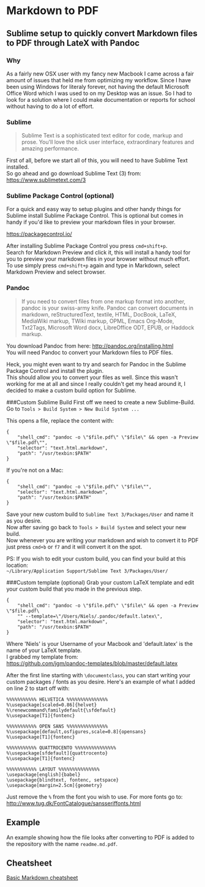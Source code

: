 # Markdown to PDF
## Sublime setup to quickly convert Markdown files to PDF through LateX with Pandoc
### Why
As a fairly new OSX user with my fancy new Macbook I came across a fair amount of issues that held me from optimizing my workflow.
Since I have been using Windows for literaly forever, not having the default Microsoft Office Word which I was used to on my Desktop was an issue.
So I had to look for a solution where I could make documentation or reports for school without having to do a lot of effort.

### Sublime
> Sublime Text is a sophisticated text editor for code, markup and prose.
> You'll love the slick user interface, extraordinary features and amazing performance.

First of all, before we start all of this, you will need to have Sublime Text installed.  
So go ahead and go download Sublime Text (3) from: https://www.sublimetext.com/3

### Sublime Package Control (optional)
For a quick and easy way to setup plugins and other handy things for Sublime install Sublime Package Control.
This is optional but comes in handy if you'd like to preview your markdown files in your browser.

https://packagecontrol.io/

After installing Sublime Package Control you press `cmd+shift+p`.  
Search for Markdown Preview and click it, this will install a handy tool for you to preview your markdown files in your browser without much effort.  
To use simply press `cmd+shift+p` again and type in Markdown, select Markdown Preview and select browser.

### Pandoc 
> If you need to convert files from one markup format into another, pandoc is your swiss-army knife. 
> Pandoc can convert documents in markdown, reStructuredText, textile, HTML, DocBook, LaTeX, MediaWiki markup, TWiki markup, 
> OPML, Emacs Org-Mode, Txt2Tags, Microsoft Word docx, LibreOffice ODT, EPUB, or Haddock markup.

You download Pandoc from here: http://pandoc.org/installing.html  
You will need Pandoc to convert your Markdown files to PDF files.

Heck, you might even want to try and search for Pandoc in the Sublime Package Control and install the plugin.  
This should allow you to convert your files as well. 
Since this wasn't working for me at all and since I really couldn't get my head around it, I decided to make a custom build option for Sublime.

###Custom Sublime Build
First off we need to create a new Sublime-Build.
Go to `Tools > Build System > New Build System ...`

This opens a file, replace the content with:

```
{  
    "shell_cmd": "pandoc -o \"$file.pdf\" \"$file\" && open -a Preview \"$file.pdf\"",  
    "selector": "text.html.markdown",  
    "path": "/usr/texbin:$PATH"  
}
```

If you're not on a Mac:

```
{  
    "shell_cmd": "pandoc -o \"$file.pdf\" \"$file\"",
    "selector": "text.html.markdown",
    "path": "/usr/texbin:$PATH"
}
```

Save your new custom build to `Sublime Text 3/Packages/User` and name it as you desire.  
Now after saving go back to `Tools > Build System` and select your new build.  
Now whenever you are writing your markdown and wish to convert it to PDF just press `cmd+b` or `f7` and it will convert it on the spot.

PS: If you wish to edit your custom build, you can find your build at this location:  
`~/Library/Application Support/Sublime Text 3/Packages/User/`  

###Custom template (optional)
Grab your custom LaTeX template and edit your custom build that you made in the previous step. 

```
{  
    "shell_cmd": "pandoc -o \"$file.pdf\" \"$file\" && open -a Preview \"$file.pdf\
    "" --template=\"/Users/Niels/.pandoc/default.latex\",  
    "selector": "text.html.markdown",
    "path": "/usr/texbin:$PATH"
}
```

Where 'Niels' is your Username of your Macbook and 'default.latex' is the name of your LaTeX template.  
I grabbed my template from:  
https://github.com/jgm/pandoc-templates/blob/master/default.latex  

After the first line starting with `\documentclass`, you can start writing your custom packages / fonts as you desire.
Here's an example of what I added on line 2 to start off with:

```
%%%%%%%%%%% HELVETICA %%%%%%%%%%%%%%%
%\usepackage[scaled=0.86]{helvet}
%\renewcommand\familydefault{\sfdefault} 
%\usepackage[T1]{fontenc}

%%%%%%%%%%% OPEN SANS %%%%%%%%%%%%%%%
%\usepackage[default,osfigures,scale=0.8]{opensans}
%\usepackage[T1]{fontenc}

%%%%%%%%%%% QUATTROCENTO %%%%%%%%%%%%%%%
%\usepackage[sfdefault]{quattrocento}
%\usepackage[T1]{fontenc}

%%%%%%%%%%% LAYOUT %%%%%%%%%%%%%%%
\usepackage[english]{babel}
\usepackage{blindtext, fontenc, setspace}
\usepackage[margin=2.5cm]{geometry}
```

Just remove the `%` from the font you wish to use.
For more fonts go to: http://www.tug.dk/FontCatalogue/sansseriffonts.html

## Example
An example showing how the file looks after converting to PDF is added to the repository with the name `readme.md.pdf`.

## Cheatsheet
[Basic Markdown cheatsheet](https://github.com/segersniels/cheat-sheet-mix/blob/master/markdown.md)
